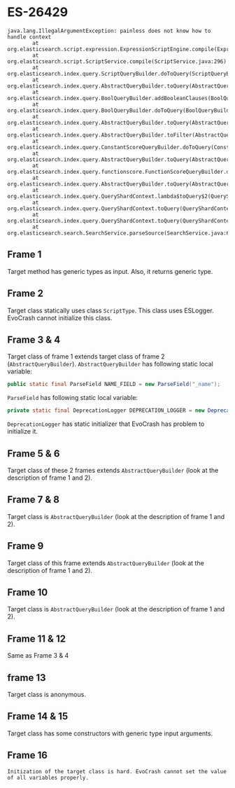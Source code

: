 # ES-26429
```
java.lang.IllegalArgumentException: painless does not know how to handle context                                                       
        at org.elasticsearch.script.expression.ExpressionScriptEngine.compile(ExpressionScriptEngine.java:111)
        at org.elasticsearch.script.ScriptService.compile(ScriptService.java:296)
        at org.elasticsearch.index.query.ScriptQueryBuilder.doToQuery(ScriptQueryBuilder.java:130)
        at org.elasticsearch.index.query.AbstractQueryBuilder.toQuery(AbstractQueryBuilder.java:97)
        at org.elasticsearch.index.query.BoolQueryBuilder.addBooleanClauses(BoolQueryBuilder.java:405)
        at org.elasticsearch.index.query.BoolQueryBuilder.doToQuery(BoolQueryBuilder.java:379)
        at org.elasticsearch.index.query.AbstractQueryBuilder.toQuery(AbstractQueryBuilder.java:97)
        at org.elasticsearch.index.query.AbstractQueryBuilder.toFilter(AbstractQueryBuilder.java:119)
        at org.elasticsearch.index.query.ConstantScoreQueryBuilder.doToQuery(ConstantScoreQueryBuilder.java:136)
        at org.elasticsearch.index.query.AbstractQueryBuilder.toQuery(AbstractQueryBuilder.java:97)
        at org.elasticsearch.index.query.functionscore.FunctionScoreQueryBuilder.doToQuery(FunctionScoreQueryBuilder.java:307)
        at org.elasticsearch.index.query.AbstractQueryBuilder.toQuery(AbstractQueryBuilder.java:97)
        at org.elasticsearch.index.query.QueryShardContext.lambda$toQuery$2(QueryShardContext.java:304)
        at org.elasticsearch.index.query.QueryShardContext.toQuery(QueryShardContext.java:316)
        at org.elasticsearch.index.query.QueryShardContext.toQuery(QueryShardContext.java:303)
        at org.elasticsearch.search.SearchService.parseSource(SearchService.java:669)

```

## Frame 1
Target method has generic types as input. Also, it returns generic type.
## Frame 2
Target class statically uses class `ScriptType`. This class uses ESLogger. EvoCrash cannot initialize this class.
## Frame 3 & 4
Target class of frame 1 extends target class of frame 2 (`AbstractQueryBuilder`). `AbstractQueryBuilder` has following static local variable:
```java
public static final ParseField NAME_FIELD = new ParseField("_name");
```
`ParseField` has following static local variable:
```java
private static final DeprecationLogger DEPRECATION_LOGGER = new DeprecationLogger(Loggers.getLogger(ParseField.class));
```
`DeprecationLogger` has static initializer that EvoCrash has problem to initialize it.

## Frame 5 & 6
Target class of these 2 frames extends `AbstractQueryBuilder` (look at the description of frame 1 and 2).

## Frame 7 & 8
Target class is `AbstractQueryBuilder` (look at the description of frame 1 and 2).

## Frame 9
Target class of this frame extends `AbstractQueryBuilder` (look at the description of frame 1 and 2).

## Frame 10
Target class is `AbstractQueryBuilder` (look at the description of frame 1 and 2).

## Frame 11 & 12
Same as Frame 3 & 4

## frame 13
Target class is anonymous.

## Frame 14 & 15
Target class has some constructors with generic type input arguments.

## Frame 16
	Initization of the target class is hard. EvoCrash cannot set the value of all variables properly.
